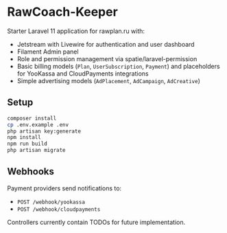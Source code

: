 # RawCoach-Keeper

Starter Laravel 11 application for rawplan.ru with:

- Jetstream with Livewire for authentication and user dashboard
- Filament Admin panel
- Role and permission management via spatie/laravel-permission
- Basic billing models (`Plan`, `UserSubscription`, `Payment`) and placeholders for YooKassa and CloudPayments integrations
- Simple advertising models (`AdPlacement`, `AdCampaign`, `AdCreative`)

## Setup

```bash
composer install
cp .env.example .env
php artisan key:generate
npm install
npm run build
php artisan migrate
```

## Webhooks

Payment providers send notifications to:

- `POST /webhook/yookassa`
- `POST /webhook/cloudpayments`

Controllers currently contain TODOs for future implementation.
